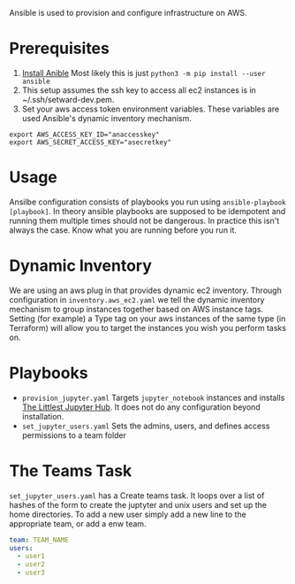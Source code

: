 Ansible is used to provision and configure infrastructure on AWS.

# Prerequisites

1. [Install Anible](https://docs.ansible.com/ansible/latest/installation_guide/intro_installation.html) Most likely this is just `python3 -m pip install --user ansible`
1. This setup assumes the ssh key to access all ec2 instances is in ~/.ssh/setward-dev.pem.
1. Set your aws access token environment variables. These variables are used Ansible's dynamic inventory mechanism.
```
export AWS_ACCESS_KEY_ID="anaccesskey"
export AWS_SECRET_ACCESS_KEY="asecretkey"
```

# Usage

Ansilbe configuration consists of playbooks you run using `ansible-playbook [playbook]`. In theory ansible playbooks are supposed to be idempotent and running them multiple times should not be dangerous. In practice this isn't always the case. Know what you are running before you run it.

# Dynamic Inventory

We are using an aws plug in that provides dynamic ec2 inventory. Through configuration in `inventory.aws_ec2.yaml` we tell the dynamic inventory mechanism to group instances together based on AWS instance tags. Setting (for example) a Type tag on your aws instances of the same type (in Terraform) will allow you to target the instances you wish you perform tasks on.

# Playbooks

* `provision_jupyter.yaml` Targets `jupyter_notebook` instances and installs [The Littlest Jupyter Hub](https://tljh.jupyter.org/). It does not do any configuration beyond installation.
* `set_jupyter_users.yaml` Sets the admins, users, and defines access permissions to a team folder 

# The Teams Task

`set_jupyter_users.yaml` has a Create teams task. It loops over a list of hashes of the form to create the juptyter and unix users and set up the home directories. To add a new user simply add a new line to the appropriate team, or add a enw team.

```yaml
team: TEAM_NAME
users:
  - user1
  - user2
  - user3
```

